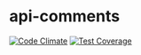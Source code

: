 # api-comments

[![Code Climate](https://codeclimate.com/github/microservices-playground/api-comments/badges/gpa.svg)](https://codeclimate.com/github/microservices-playground/api-comments)
[![Test Coverage](https://codeclimate.com/github/microservices-playground/api-comments/badges/coverage.svg)](https://codeclimate.com/github/microservices-playground/api-comments/coverage)
